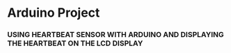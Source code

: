 # Arduino Project

###  USING HEARTBEAT SENSOR WITH ARDUINO AND DISPLAYING THE HEARTBEAT ON THE LCD DISPLAY

